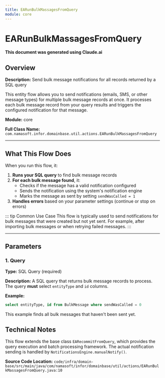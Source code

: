 ```yaml
---
title: EARunBulkMassagesFromQuery
module: core
---
```


<div class='entity-flows'>

# EARunBulkMassagesFromQuery

**This document was generated using Claude.ai**

## Overview

**Description:** Send bulk message notifications for all records returned by a SQL query

This entity flow allows you to send notifications (emails, SMS, or other message types) for multiple bulk message records at once. It processes each bulk message record from your query results and triggers the configured notification for that message.

**Module:** core

**Full Class Name:** `com.namasoft.infor.domainbase.util.actions.EARunBulkMassagesFromQuery`

---

## What This Flow Does

When you run this flow, it:

1. **Runs your SQL query** to find bulk message records
2. **For each bulk message found**, it:
   - Checks if the message has a valid notification configured
   - Sends the notification using the system's notification engine
   - Marks the message as sent by setting `sendWasCalled = 1`
3. **Handles errors** based on your parameter settings (continue or stop on errors)

::: tip Common Use Case
This flow is typically used to send notifications for bulk messages that were created but not yet sent. For example, after importing bulk messages or when retrying failed messages.
:::

---

## Parameters

### 1. Query
**Type:** SQL Query (required)

**Description:** A SQL query that returns bulk message records to process. The query **must** select `entityType` and `id` columns.

**Example:**
```sql
select entityType, id from BulkMessage where sendWasCalled = 0
```

This example finds all bulk messages that haven't been sent yet.

## Technical Notes

This flow extends the base class `EARecommitFromQuery`, which provides the query execution and batch processing framework. The actual notification sending is handled by `NotificationsEngine.manualNotify()`.

**Source Code Location:** `code/infra/domain-base/src/main/java/com/namasoft/infor/domainbase/util/actions/EARunBulkMassagesFromQuery.java:10`

</div>

